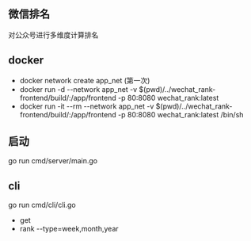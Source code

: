## 微信排名
对公众号进行多维度计算排名

## docker 
  * docker network create app_net (第一次)
  * docker run -d --network app_net -v $(pwd)/../wechat_rank-frontend/build/:/app/frontend -p 80:8080  wechat_rank:latest
  * docker run -it --rm --network app_net -v $(pwd)/../wechat_rank-frontend/build/:/app/frontend -p 80:8080  wechat_rank:latest /bin/sh
## 启动
go run cmd/server/main.go
## cli
go run cmd/cli/cli.go
 - get 
 - rank --type=week,month,year